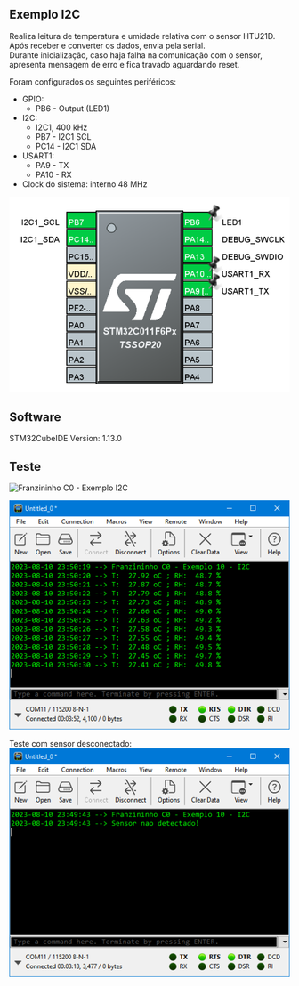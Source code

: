 ## Exemplo I2C 
  
Realiza leitura de temperatura e umidade relativa com o sensor HTU21D.  
Após receber e converter os dados, envia pela serial.  
Durante inicialização, caso haja falha na comunicação com o sensor, apresenta mensagem de erro e fica travado aguardando reset.  

Foram configurados os seguintes periféricos:  
- GPIO:
	- PB6 - Output (LED1)  
- I2C:
	- I2C1, 400 kHz   
	- PB7 - I2C1 SCL  
	- PC14 - I2C1 SDA  
- USART1:
	- PA9 - TX  
	- PA10 - RX  
- Clock do sistema: interno 48 MHz    
  
![Arquivo IOC](./img/ioc.PNG)  
  
## Software  
  
STM32CubeIDE Version: 1.13.0

## Teste  
  
![Franzininho C0 - Exemplo I2C](./img/board.jpg)  
  
![Envio de dados pela UART](./img/console.PNG)  
  
Teste com sensor desconectado:  
![Falha na comunicação com o sensor](./img/console_error.PNG)  
